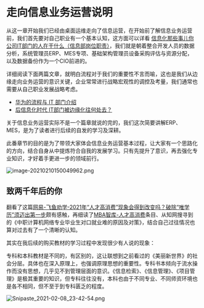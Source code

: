 # 走向信息业务运营说明

从这一章开始我们已经由桌面运维走向了信息运营，在开始前了解信息业务运营前，我们首先要对自己职业有一个基本认知，这方面可以详看 [信息化那些事儿你公司IT部门的人在干什么（信息部岗位职责）](https://zhuanlan.zhihu.com/p/122529393?from=singlemessage)，我们就是朝着整合开发人员的数据分析，系统管理员ERP、MES专项、基础架构管理员设备采购评估与资源分配，以及数据备份作为一个CIO前进的。

详细阅读下面两篇文章，就明白流程对于我们的重要性不言而喻，这也是我们从边缘走向业务运营的意识关键，企业常常进行战略宏观性的调控及考量，我们通常也需要从自己职业发展战略考虑。

* [华为的流程与 IT 部门介绍](http://www.360doc.com/content/16/0825/07/22649027_585738666.shtml)
* [后信息化时代 IT部门被边缘化往何处去？](http://www.linkshop.com.cn/web/archives/2007/69459.shtml)

关于信息业务运营实际不是一个篇章就说的完的，我们这次简要讲解ERP、MES，是为了读者进行后续的自发的学习及深耕。

此番章节的目的是为了带领大家体会信息业务运营基本过程，让大家有一个思路化的方向，结合自身从中提炼符合自我的发展学习。只有先提升了意识，再去强化专业知识，才好着手更进一步的领域前行。

![image-20210210150049962.png](https://i.loli.net/2021/02/10/61tdNqKEQPe79CZ.png)

## 致两千年后的你

翻看了这篇[网易-飞鱼劝学-2021年“人才高消费”现象会得到改变吗？破除“唯学历”须迈出第一步](https://www.163.com/dy/article/FT73NF1V0536ET2E.html)颇有感触，再细读了[MBA智库-人才高消费](https://wiki.mbalib.com/wiki/%E4%BA%BA%E6%89%8D%E9%AB%98%E6%B6%88%E8%B4%B9?spm=0.0.0.0.Vz91te)条目、从知网搜寻到的《中职计算机网络专业毕业生对口就业难的原因及对策》，结合自己过往情况也算对过去有了一个清晰的认知。 

其实在我后续的购买教材的学习过程中发现很少有人说的现象：

专科和本科教材是不同的，有区别的，这让联想到之前看过的《美丽新世界》的社会分层。具体也在深入原理上，也强调原理思想的重要性。专科书本倾向于流水操作而没有思想，几乎见不到管理层面的意识。《信息检索》、《信息管理》、《项目管理》是极其重要的知识，但专科往往没有，本科也由于不同专业、不同师资环境也是各不相同，但不至于到专科匮乏的程度。

![Snipaste_2021-02-08_23-42-54.png](https://i.loli.net/2021/02/10/c2TdNtF7YnP4zXm.png)